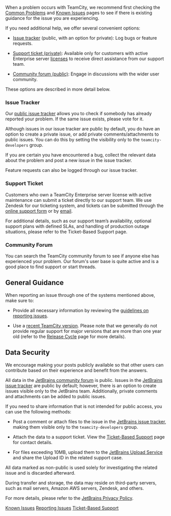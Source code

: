 [//]: # (title: Troubleshooting and Support)
[//]: # (auxiliary-id: Troubleshooting)


When a problem occurs with TeamCity, we recommend first checking the [Common Problems](common-problems.md) and [Known Issues](known-issues.md) pages to see if there is existing guidance for the issue you are experiencing.

If you need additional help, we offer several convenient options:

* [Issue tracker](https://youtrack.jetbrains.com/issues/TW) (public, with an option for private): Log bugs or feature requests.

* [Support ticket (private)](ticket-based-support.md): Available only for customers with active Enterprise server [licenses](licensing-policy.md) to receive direct assistance from our support team.

* [Community forum (public)](https://jb.gg/teamcity-forum): Engage in discussions with the wider user community.

These options are described in more detail below.


### Issue Tracker

Our [public issue tracker](https://youtrack.jetbrains.com/issues/TW) allows you to check if somebody has already reported your problem. If the same issue exists, please vote for it.

Although issues in our issue tracker are public by default, you do have an option to create a private issue, or add private comments/attachments to public issues. You can do this by setting the visibility only to the `teamcity-developers` group.

If you are certain you have encountered a bug, collect the relevant data about the problem and post a new issue in the issue tracker.

Feature requests can also be logged through our issue tracker.

### Support Ticket

Customers who own a TeamCity Enterprise server license with active maintenance can submit a ticket directly to our support team. We use Zendesk for our ticketing system, and tickets can be submitted through the [online support form](https://teamcity-support.jetbrains.com/hc/en-us/requests/new?ticket_form_id=66621) or by [email](mailto:teamcity-support@jetbrains.com).

For additional details, such as our support team’s availability, optional support plans with defined SLAs, and handling of production outage situations, please refer to the Ticket-Based Support page.

### Community Forum

You can search the TeamCity community forum to see if anyone else has experienced your problem. Our forum's user base is quite active and is a good place to find support or start threads.

## General Guidance

When reporting an issue through one of the systems mentioned above, make sure to:

<snippet id="general-support-recommendations">

* Provide all necessary information by reviewing the [guidelines on reporting issues](reporting-issues.md).

* Use a [recent TeamCity version](previous-releases-downloads.md). Please note that we generally do not provide regular support for major versions that are more than one year old (refer to the [Release Cycle](teamcity-release-cycle.md) page for more details).

</snippet>

## Data Security

We encourage making your posts publicly available so that other users can contribute based on their experience and benefit from the answers.

All data in the [JetBrains community forum](https://jb.gg/teamcity-forum) is public. Issues in the [JetBrains issue tracker](https://youtrack.jetbrains.com/issues/TW) are public by default; however, there is an option to create issues visible only to the JetBrains team. Additionally, private comments and attachments can be added to public issues.

If you need to share information that is not intended for public access, you can use the following methods:

* Post a comment or attach files to the issue in the [JetBrains issue tracker](https://youtrack.jetbrains.com/issues/TW), making them visible only to the `teamcity-developers` group.

* Attach the data to a support ticket. View the [Ticket-Based Support](ticket-based-support.md) page for contact details.

* For files exceeding 10MB, upload them to the [JetBrains Upload Service](reporting-issues.md#Uploading+Large+Data+Archives) and share the Upload ID in the related support case.

All data marked as non-public is used solely for investigating the related issue and is discarded afterward.

During transfer and storage, the data may reside on third-party servers, such as mail servers, Amazon AWS servers, Zendesk, and others.

For more details, please refer to the [JetBrains Privacy Policy](https://www.jetbrains.com/company/privacy.html).







<!--



When a problem with TeamCity occurs, there is a number of places to look for information:
* Check [Known Issues](known-issues.md) and [Common Problems](common-problems.md).
* Visit the [TeamCity forum](https://jb.gg/teamcity-forum) — you can search the forum to see if anyone else has experienced your problem. Our forum's user base is quite active and is a good place to find support or start threads.
* [TeamCity issue tracker](https://youtrack.jetbrains.com/issues/TW) — check if somebody has already reported your problem. If the same issue exists, please vote for the issue. If you are sure you have faced a bug, please [collect](reporting-issues.md) the relevant data about the problem and post a new issue to the tracker. Be sure to include the TeamCity version, describe where exactly you see the problem, and what actions were preceding it. If relevant, please describe your environment (OS, web server, TeamCity distribution used, how TeamCity is set up, and so on).
* [Contact us](feedback.md) to report an issue or ask a question using the general guidelines described.
* If you own Enterprise TeamCity license and need to submit information that is not meant to be public, you can also contact the development team via [this online form](https://teamcity-support.jetbrains.com/hc/en-us/requests/new?ticket_form_id=66621){nullable="true"} or [feedback email](mailto:teamcity-support@jetbrains.com?subject=(build: )).

To speed up the resolution of your problem, make sure to:
* include the affected TeamCity version;
* include detailed exact error messages, logs, screenshots;
* mention all related postings on the topic.

-->

 <seealso>
        <category ref="troubleshooting">
            <a href="known-issues.md">Known Issues</a>
            <a href="reporting-issues.md">Reporting Issues</a>
            <a href="ticket-based-support.md">Ticket-Based Support</a>
        </category>
</seealso>